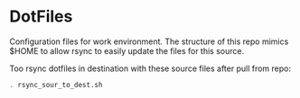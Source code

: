 # DotFiles
Configuration files for work environment. The structure of this repo mimics $HOME
to allow rsync to easily update the files for this source.

Too rsync dotfiles in destination with these source files after pull from repo:
```bash
. rsync_sour_to_dest.sh
```